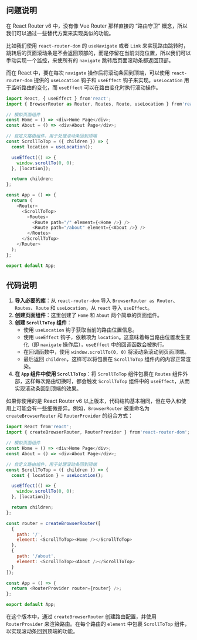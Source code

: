 
## 问题说明
在 React Router v6 中，没有像 Vue Router 那样直接的 “路由守卫” 概念，所以我们可以通过一些替代方案来实现类似的功能。

比如我们使用 `react-router-dom` 的 `useNavigate` 或者 `Link` 来实现路由跳转时，跳转后的页面滚动条是不会返回顶部的，而是停留在当前浏览位置，所以我们可以手动实现一个监控，来使所有的 `navigate` 跳转后页面滚动条都返回顶部。

而在 React 中，要在每次 `navigate` 操作后将滚动条回到顶端，可以使用 `react-router-dom` 提供的 `useLocation` 钩子和 `useEffect` 钩子来实现。`useLocation` 用于监听路由的变化，而 `useEffect` 可以在路由变化时执行滚动操作。

```js
import React, { useEffect } from'react';
import { BrowserRouter as Router, Routes, Route, useLocation } from'react-router-dom';

// 模拟页面组件
const Home = () => <div>Home Page</div>;
const About = () => <div>About Page</div>;

// 自定义路由组件，用于处理滚动条回到顶端
const ScrollToTop = ({ children }) => {
  const location = useLocation();

  useEffect(() => {
    window.scrollTo(0, 0);
  }, [location]);

  return children;
};

const App = () => {
  return (
    <Router>
      <ScrollToTop>
        <Routes>
          <Route path="/" element={<Home />} />
          <Route path="/about" element={<About />} />
        </Routes>
      </ScrollToTop>
    </Router>
  );
};

export default App;
```

## 代码说明
1. **导入必要的库**：从 `react-router-dom` 导入 `BrowserRouter as Router`、`Routes`、`Route` 和 `useLocation`，从 `react` 导入 `useEffect`。
2. **创建页面组件**：这里创建了 `Home` 和 `About` 两个简单的页面组件。
3. **创建 `ScrollToTop` 组件**：
    - 使用 `useLocation` 钩子获取当前的路由位置信息。
    - 使用 `useEffect` 钩子，依赖项为 `location`。这意味着每当路由位置发生变化（即 `navigate` 操作后），`useEffect` 中的回调函数会被执行。
    - 在回调函数中，使用 `window.scrollTo(0, 0)` 将滚动条滚动到页面顶端。
    - 最后返回 `children`，这样可以将包裹在 `ScrollToTop` 组件内的内容正常渲染。
4. **在 `App` 组件中使用 `ScrollToTop`**：将 `ScrollToTop` 组件包裹在 `Routes` 组件外部，这样每次路由切换时，都会触发 `ScrollToTop` 组件中的 `useEffect`，从而实现滚动条回到顶端的效果。

如果你使用的是 React Router v6 以上版本，代码结构基本相同，但在导入和使用上可能会有一些细微差异。例如，`BrowserRouter` 被重命名为 `createBrowserRouter` 和 `RouterProvider` 的组合方式：

```js
import React from'react';
import { createBrowserRouter, RouterProvider } from'react-router-dom';

// 模拟页面组件
const Home = () => <div>Home Page</div>;
const About = () => <div>About Page</div>;

// 自定义路由组件，用于处理滚动条回到顶端
const ScrollToTop = ({ children }) => {
  const { location } = useLocation();

  useEffect(() => {
    window.scrollTo(0, 0);
  }, [location]);

  return children;
};

const router = createBrowserRouter([
  {
    path: '/',
    element: <ScrollToTop><Home /></ScrollToTop>
  },
  {
    path: '/about',
    element: <ScrollToTop><About /></ScrollToTop>
  }
]);

const App = () => {
  return <RouterProvider router={router} />;
};

export default App;
```

在这个版本中，通过 `createBrowserRouter` 创建路由配置，并使用 `RouterProvider` 来渲染路由。在每个路由的 `element` 中包裹 `ScrollToTop` 组件，以实现滚动条回到顶端的功能。  